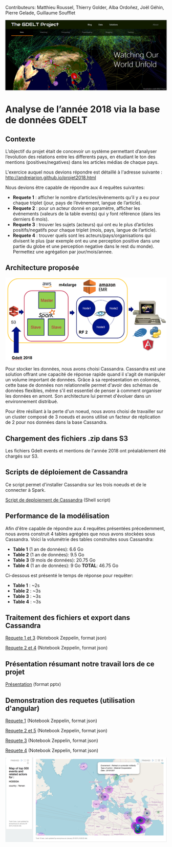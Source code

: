 Contributeurs: Matthieu Roussel, Thierry Golder, Alba Ordoñez, Joël Géhin, Pierre Gelade, Guillaume Soufflet

![Gdelt](https://github.com/albao11/GDELT2018_Analysis/blob/master/GDELTProjectmainpage.png)
# Analyse de l’année 2018 via la base de données GDELT

## Contexte
L’objectif du projet était de concevoir un système permettant d’analyser l’evolution des relations entre les differents pays, en étudiant le ton des mentions (positives/negatives) dans les articles médias de chaque pays.

L'exercice auquel nous devions répondre est détaillé à l'adresse suivante :
http://andreiarion.github.io/projet2018.html

Nous devions être capable de répondre aux 4 requêtes suivantes:
- **Requete 1** : afficher le nombre d’articles/évènements qu’il y a eu pour chaque triplet (jour, pays de l’évènement, langue de l’article).
- **Requete 2** : pour un acteur donné en paramètre, afficher les événements (valeurs de la table events) qui y font référence (dans les derniers 6 mois).
- **Requete 3** : trouver les sujets (acteurs) qui ont eu le plus d’articles positifs/negatifs pour chaque triplet (mois, pays, langue de l’article).
- **Requete 4** : trouver quels sont les acteurs/pays/organisations qui divisent le plus (par exemple ont eu une perception positive dans une partie du globe et une perception negative dans le rest du monde). Permettez une agrégation par jour/mois/annee.

## Architecture proposée

![Architecture](https://github.com/albao11/GDELT2018_Analysis/blob/master/Architecture.PNG)

Pour stocker les données, nous avons choisi Cassandra. Cassandra est une solution offrant une capacité de réponse rapide quand il s'agit de manipuler un volume important de données. 
Grâce à sa représentation en colonnes, cette base de données non relationnelle permet d'avoir des schémas de données flexibles, 
même s'il est essentiel de penser à comment organiser les données en amont. Son architecture lui permet d'évoluer dans un environnement distribué.

Pour être résiliant à la perte d'un noeud, nous avons choisi de travailler sur un cluster composé de 3 noeuds et avons utilisé un facteur de réplication de 2 pour nos données dans la base Cassandra.

## Chargement des fichiers .zip dans S3

Les fichiers Gdelt events et mentions de l'année 2018 ont préalablement été chargés sur S3.

## Scripts de déploiement de Cassandra

Ce script permet d'installer Cassandra sur les trois noeuds et de le connecter à Spark.

[Script de deploiement de Cassandra](https://github.com/albao11/GDELT2018_Analysis/blob/master/deployCassandra/install_cassandra.sh) (Shell script)

## Performance de la modélisation

Afin d'être capable de répondre aux 4 requêtes présentées précedemment, nous avons construit 4 tables agrégées 
que nous  avons stockées sous Cassandra. 
Voici la volumétrie des tables construites sous Cassandra:
- **Table 1** (1 an de données): 6.6 Go
- **Table 2** (1 an de données): 9.5 Go
- **Table 3** (9 mois de données): 20.75 Go
- **Table 4** (1 an de données): 9 Go
**TOTAL**: 46.75 Go

Ci-dessous est présenté le temps de réponse pour requêter:
- **Table 1** : ~2s
- **Table 2** : ~3s
- **Table 3** : ~3s
- **Table 4** : ~3s

## Traitement des fichiers et export dans Cassandra

[Requete 1 et 3](https://github.com/albao11/GDELT2018_Analysis/blob/master/Gdelt-ETLChargCassandraReq1et3.json) (Notebook Zeppelin, format json)

[Requete 2 et 4](https://github.com/albao11/GDELT2018_Analysis/blob/master/Gdelt-ETLChargCassandraRequete2et4.json) (Notebook Zeppelin, format json)

## Présentation résumant notre travail lors de ce projet

[Présentation](https://github.com/albao11/GDELT2018_Analysis/blob/master/Projet_NoSQL_presentation_vFINAL.pptx) (format pptx)

## Demonstration des requetes (utilisation d'angular)

[Requete 1](https://github.com/albao11/GDELT2018_Analysis/blob/master/Gdelt_Requete1.json) (Notebook Zeppelin, format json)

[Requete 2 et 5](https://github.com/albao11/GDELT2018_Analysis/blob/master/Gdelt%20-%20Requ%C3%AAte2.json) (Notebook Zeppelin, format json)

[Requete 3](https://github.com/albao11/GDELT2018_Analysis/blob/master/Gdelt_Requete3.json) (Notebook Zeppelin, format json)

[Requete 4](https://github.com/albao11/GDELT2018_Analysis/blob/master/Gdelt%20-%20Requ%C3%AAte4%20.json) (Notebook Zeppelin, format json)

![Req2](https://github.com/albao11/GDELT2018_Analysis/blob/master/Carte_Requete2.png)

